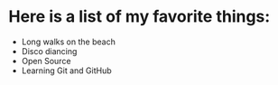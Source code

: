 # Here is a list of my favorite things:
- Long walks on the beach
- Disco diancing
- Open Source
- Learning Git and GitHub
